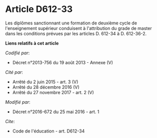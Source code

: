 # Article D612-33

Les diplômes sanctionnant une formation de deuxième cycle de l'enseignement supérieur conduisent à l'attribution du grade de
master dans les conditions prévues par les articles D. 612-34 à D. 612-36-2.

**Liens relatifs à cet article**

_Codifié par_:

  - Décret n°2013-756 du 19 août 2013 -  Annexe (V)

_Cité par_:

  - Arrêté du 2 juin 2015 - art. 3 (V)
  - Arrêté du 28 décembre 2016 (V)
  - Arrêté du 27 novembre 2017 - art. 2 (V)

_Modifié par_:

  - Décret n°2016-672 du 25 mai 2016 - art. 1

_Cite_:

  - Code de l'éducation - art. D612-34
